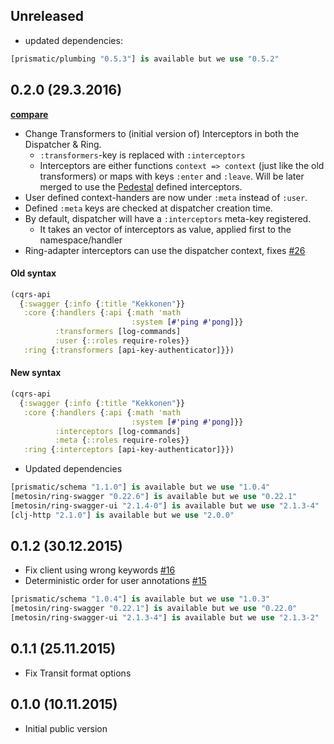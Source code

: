 ## Unreleased

* updated dependencies:

```clj
[prismatic/plumbing "0.5.3"] is available but we use "0.5.2"
```

## 0.2.0 (29.3.2016)

**[compare](https://github.com/metosin/kekkonen/compare/0.1.2...0.2.0)**

* Change Transformers to (initial version of) Interceptors in both the Dispatcher & Ring.
  * `:transformers`-key is replaced with `:interceptors`
  * Interceptors are either functions `context => context` (just like the old transformers) or maps
  with keys `:enter` and `:leave`. Will be later merged to use the [Pedestal](http://pedestal.io/) defined
  interceptors.
* User defined context-handers are now under `:meta` instead of `:user`.
* Defined `:meta` keys are checked at dispatcher creation time.
* By default, dispatcher will have a  `:interceptors` meta-key registered.
  * It takes an vector of interceptors as value, applied first to the namespace/handler
* Ring-adapter interceptors can use the dispatcher context, fixes [#26](https://github.com/metosin/kekkonen/issues/26)

#### Old syntax

```clj
(cqrs-api
  {:swagger {:info {:title "Kekkonen"}}
   :core {:handlers {:api {:math 'math
                           :system [#'ping #'pong]}}
          :transformers [log-commands]
          :user {::roles require-roles}}
   :ring {:transformers [api-key-authenticator]}})
```

#### New syntax

```clj
(cqrs-api
  {:swagger {:info {:title "Kekkonen"}}
   :core {:handlers {:api {:math 'math
                           :system [#'ping #'pong]}}
          :interceptors [log-commands]
          :meta {::roles require-roles}}
   :ring {:interceptors [api-key-authenticator]}})
```

* Updated dependencies

```clj
[prismatic/schema "1.1.0"] is available but we use "1.0.4"
[metosin/ring-swagger "0.22.6"] is available but we use "0.22.1"
[metosin/ring-swagger-ui "2.1.4-0"] is available but we use "2.1.3-4"
[clj-http "2.1.0"] is available but we use "2.0.0"
```

## 0.1.2 (30.12.2015)

* Fix client using wrong keywords [#16](https://github.com/metosin/kekkonen/pull/16)
* Deterministic order for user annotations [#15](https://github.com/metosin/kekkonen/pull/15)

```clj
[prismatic/schema "1.0.4"] is available but we use "1.0.3"
[metosin/ring-swagger "0.22.1"] is available but we use "0.22.0"
[metosin/ring-swagger-ui "2.1.3-4"] is available but we use "2.1.3-2"
```

## 0.1.1 (25.11.2015)

- Fix Transit format options

## 0.1.0 (10.11.2015)

- Initial public version
